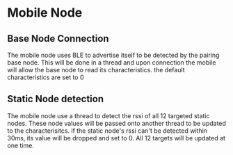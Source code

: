 # Mobile Node
## Base Node Connection
The mobile node uses BLE to advertise itself to be detected by the pairing base node.
This will be done in a thread and upon connection the mobile will allow the base node to read its characteristics. the default characteristics are set to 0
## Static Node detection
The mobile node use a thread to detect the rssi of all 12 targeted static nodes. These node values will be passed onto another thread to be updated to the characterisitcs. if the static node's rssi can't be detected within 30ms, its value will be dropped and set to 0. All 12 targets will be updated at one time.